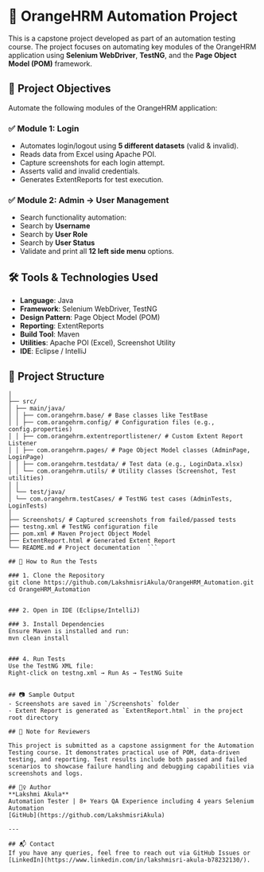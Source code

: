# 🧪 OrangeHRM Automation Project

This is a capstone project developed as part of an automation testing course. The project focuses on automating key modules of the OrangeHRM application using **Selenium WebDriver**, **TestNG**, and the **Page Object Model (POM)** framework.


## 📌 Project Objectives

Automate the following modules of the OrangeHRM application:

### ✅ Module 1: Login
- Automates login/logout using **5 different datasets** (valid & invalid).
- Reads data from Excel using Apache POI.
- Capture screenshots for each login attempt.
- Asserts valid and invalid credentials.
- Generates ExtentReports for test execution.

### ✅ Module 2: Admin → User Management
- Search functionality automation:
- Search by **Username**
- Search by **User Role**
- Search by **User Status**
- Validate and print all **12 left side menu** options.


## 🛠️ Tools & Technologies Used

- **Language**: Java  
- **Framework**: Selenium WebDriver, TestNG  
- **Design Pattern**: Page Object Model (POM)  
- **Reporting**: ExtentReports  
- **Build Tool**: Maven  
- **Utilities**: Apache POI (Excel), Screenshot Utility  
- **IDE**: Eclipse / IntelliJ

 ## 📂 Project Structure 
 
 ``` OrangeHRM_Automation/
│
├── src/
│ ├── main/java/
│ │ ├── com.orangehrm.base/ # Base classes like TestBase
│ │ ├── com.orangehrm.config/ # Configuration files (e.g., config.properties)
│ │ ├── com.orangehrm.extentreportlistener/ # Custom Extent Report Listener
│ │ ├── com.orangehrm.pages/ # Page Object Model classes (AdminPage, LoginPage)
│ │ ├── com.orangehrm.testdata/ # Test data (e.g., LoginData.xlsx)
│ │ └── com.orangehrm.utils/ # Utility classes (Screenshot, Test utilities)
│ │
│ └── test/java/
│ └── com.orangehrm.testCases/ # TestNG test cases (AdminTests, LoginTests)
│
├── Screenshots/ # Captured screenshots from failed/passed tests
├── testng.xml # TestNG configuration file
├── pom.xml # Maven Project Object Model
├── ExtentReport.html # Generated Extent Report
└── README.md # Project documentation  ```

## 🚀 How to Run the Tests

### 1. Clone the Repository
git clone https://github.com/LakshmisriAkula/OrangeHRM_Automation.git
cd OrangeHRM_Automation


### 2. Open in IDE (Eclipse/IntelliJ)

### 3. Install Dependencies
Ensure Maven is installed and run:
mvn clean install


### 4. Run Tests
Use the TestNG XML file:
Right-click on testng.xml → Run As → TestNG Suite


## 📷 Sample Output
- Screenshots are saved in `/Screenshots` folder
- Extent Report is generated as `ExtentReport.html` in the project root directory

## 📌 Note for Reviewers

This project is submitted as a capstone assignment for the Automation Testing course. It demonstrates practical use of POM, data-driven testing, and reporting. Test results include both passed and failed scenarios to showcase failure handling and debugging capabilities via screenshots and logs.

## 🙋‍♀️ Author
**Lakshmi Akula**  
Automation Tester | 8+ Years QA Experience including 4 years Selenium Automation
[GitHub](https://github.com/LakshmisriAkula)

---

## 📬 Contact
If you have any queries, feel free to reach out via GitHub Issues or [LinkedIn](https://www.linkedin.com/in/lakshmisri-akula-b78232130/).
